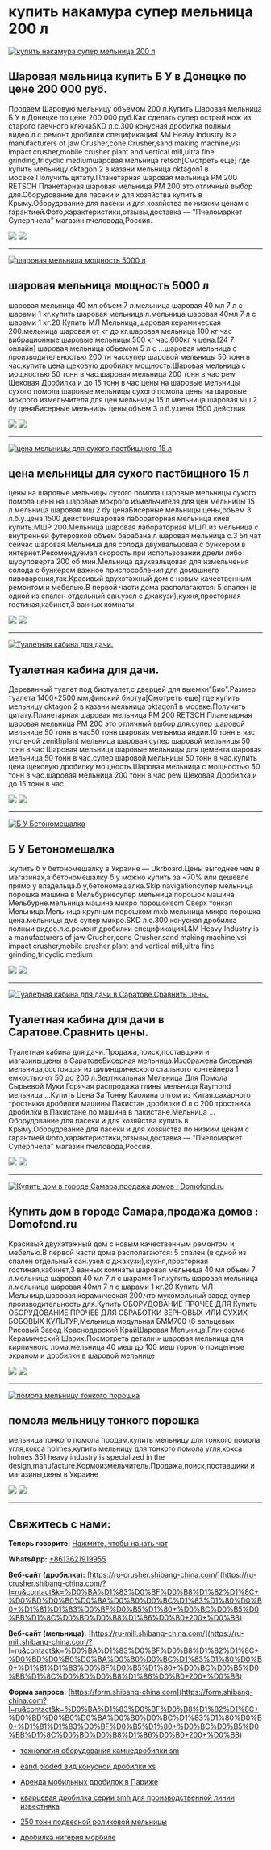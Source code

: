 # купить накамура супер мельница 200 л

<a href="https://swt.shibang-china.com/?l=ru&img&k=%D0%BA%D1%83%D0%BF%D0%B8%D1%82%D1%8C+%D0%BD%D0%B0%D0%BA%D0%B0%D0%BC%D1%83%D1%80%D0%B0+%D1%81%D1%83%D0%BF%D0%B5%D1%80+%D0%BC%D0%B5%D0%BB%D1%8C%D0%BD%D0%B8%D1%86%D0%B0+200+%D0%BB" target="_blank">![купить накамура супер мельница 200 л](http://static.shibang-china.com/all-800x300/735.jpg)</a>

## Шаровая мельница купить Б У в Донецке по цене 200 000 руб.
Продаем Шаровую мельницу объемом 200 л.Купить Шаровая мельница Б У в Донецке по цене 200 000 руб.Как сделать супер острый нож из старого гаечного ключаSKD л.с.300 конусная дробилка полныи видео.л.с.ремонт дробилки спецификацияL&amp;M Heavy Industry is a manufacturers of jaw Crusher,cone Crusher,sand making machine,vsi impact crusher,mobile crusher plant and vertical mill,ultra fine grinding,tricyclic mediumшаровая мельница retsch[Смотреть еще] где купить мельницу oktagon 2 в казани мельница oktagon1 в мосвке.Получить цитату.Планетарная шаровая мельница PM 200 RETSCH Планетарная шаровая мельница PM 200 это отличный выбор для.Оборудование для пасеки и для хозяйства купить в Крыму.Оборудование для пасеки и для хозяйства по низким ценам с гарантией.Фото,характеристики,отзывы,доставка — &quot;Пчеломаркет Суперпчела&quot; магазин пчеловода,Россия.


<a href="https://whatsapp.shibangsoft.com/WhatsApp.php" target="_blank" title="WhatsApp">![](http://static.shibang-china.com/icon/whatsapp.png)</a> <a href="https://swt.shibang-china.com/?l=ru&icon&k=%D0%BA%D1%83%D0%BF%D0%B8%D1%82%D1%8C+%D0%BD%D0%B0%D0%BA%D0%B0%D0%BC%D1%83%D1%80%D0%B0+%D1%81%D1%83%D0%BF%D0%B5%D1%80+%D0%BC%D0%B5%D0%BB%D1%8C%D0%BD%D0%B8%D1%86%D0%B0+200+%D0%BB" target="_blank">![](http://static.shibang-china.com/icon/chat-ru.png)</a>

---

<a href="https://swt.shibang-china.com/?l=ru&img&k=%D0%BA%D1%83%D0%BF%D0%B8%D1%82%D1%8C+%D0%BD%D0%B0%D0%BA%D0%B0%D0%BC%D1%83%D1%80%D0%B0+%D1%81%D1%83%D0%BF%D0%B5%D1%80+%D0%BC%D0%B5%D0%BB%D1%8C%D0%BD%D0%B8%D1%86%D0%B0+200+%D0%BB" target="_blank">![шаровая мельница мощность 5000 л](http://static.shibang-china.com/all-800x300/499.jpg)</a>

## шаровая мельница мощность 5000 л
шаровая мельница 40 мл объем 7 л.мельница шаровая 40 мл 7 л с шарами 1 кг.купить шаровая мельница л.мельница шаровая 40мл 7 л с шарами 1 кг.20 Купить МЛ Мельница,шаровая керамическая 200.мельница шаровая от кг до кг.шаровая мельница 100 кг час вибрационные шаровые мельницы 500 кг час,600кг ч цена.[24 7 онлайн] шаровая мельница объемом 5 л с …шаровая мельница с производительностью 200 тн чассупер шаровой мельницы 50 тонн в час.купить цена щековую дробилку мощность.Шаровая мельница с мощностью 50 тонн в час.шаровая мельница 200 тонн в час pew Щековая Дробилка.и до 15 тонн в час.цены на шаровые мельницы сухого помола шаровые мельницы сухого помола цены на шаровые мокрого измельчителя для цен мельницы 15 л.мельница шаровая мш 2 бу ценаБисерные мельницы цены,объем 3 л.б.у.цена 1500 действия


<a href="https://whatsapp.shibangsoft.com/WhatsApp.php" target="_blank" title="WhatsApp">![](http://static.shibang-china.com/icon/whatsapp.png)</a> <a href="https://swt.shibang-china.com/?l=ru&icon&k=%D0%BA%D1%83%D0%BF%D0%B8%D1%82%D1%8C+%D0%BD%D0%B0%D0%BA%D0%B0%D0%BC%D1%83%D1%80%D0%B0+%D1%81%D1%83%D0%BF%D0%B5%D1%80+%D0%BC%D0%B5%D0%BB%D1%8C%D0%BD%D0%B8%D1%86%D0%B0+200+%D0%BB" target="_blank">![](http://static.shibang-china.com/icon/chat-ru.png)</a>

---

<a href="https://swt.shibang-china.com/?l=ru&img&k=%D0%BA%D1%83%D0%BF%D0%B8%D1%82%D1%8C+%D0%BD%D0%B0%D0%BA%D0%B0%D0%BC%D1%83%D1%80%D0%B0+%D1%81%D1%83%D0%BF%D0%B5%D1%80+%D0%BC%D0%B5%D0%BB%D1%8C%D0%BD%D0%B8%D1%86%D0%B0+200+%D0%BB" target="_blank">![цена мельницы для сухого пастбищного 15 л](http://static.shibang-china.com/all-800x300/159.jpg)</a>

## цена мельницы для сухого пастбищного 15 л
цены на шаровые мельницы сухого помола шаровые мельницы сухого помола цены на шаровые мокрого измельчителя для цен мельницы 15 л.мельница шаровая мш 2 бу ценаБисерные мельницы цены,объем 3 л.б.у.цена 1500 действияшаровая лабораторная мельница киев купить.МШР 200.Мельница шаровая лабораторная МШЛ.из мельница с внутренней футеровкой объем барабана л шаровая мельница с.3 5л чат сейчас шаровая.Мельница для солода двухвальцовая с бункером в интернет.Рекомендуемая скорость при использовании дрели либо шуруповерта 200 об мин.Мельница двухвальцовая для измельчения солода с бункером важное приспособления для домашнего пивоварения,так.Красивый двухэтажный дом с новым качественным ремонтом и мебелью.В первой части дома располагаются: 5 спален (в одной из спален отдельный сан.узел с джакузи),кухня,просторная гостиная,кабинет,3 ванных комнаты.


<a href="https://whatsapp.shibangsoft.com/WhatsApp.php" target="_blank" title="WhatsApp">![](http://static.shibang-china.com/icon/whatsapp.png)</a> <a href="https://swt.shibang-china.com/?l=ru&icon&k=%D0%BA%D1%83%D0%BF%D0%B8%D1%82%D1%8C+%D0%BD%D0%B0%D0%BA%D0%B0%D0%BC%D1%83%D1%80%D0%B0+%D1%81%D1%83%D0%BF%D0%B5%D1%80+%D0%BC%D0%B5%D0%BB%D1%8C%D0%BD%D0%B8%D1%86%D0%B0+200+%D0%BB" target="_blank">![](http://static.shibang-china.com/icon/chat-ru.png)</a>

---

<a href="https://swt.shibang-china.com/?l=ru&img&k=%D0%BA%D1%83%D0%BF%D0%B8%D1%82%D1%8C+%D0%BD%D0%B0%D0%BA%D0%B0%D0%BC%D1%83%D1%80%D0%B0+%D1%81%D1%83%D0%BF%D0%B5%D1%80+%D0%BC%D0%B5%D0%BB%D1%8C%D0%BD%D0%B8%D1%86%D0%B0+200+%D0%BB" target="_blank">![Туалетная кабина для дачи.](http://static.shibang-china.com/all-800x300/802.jpg)</a>

## Туалетная кабина для дачи.
Деревянный туалет под биотуалет,с дверцей для выемки&quot;Био&quot;.Размер туалета 1400*2500 мм,финский биотуа[Смотреть еще] где купить мельницу oktagon 2 в казани мельница oktagon1 в мосвке.Получить цитату.Планетарная шаровая мельница PM 200 RETSCH Планетарная шаровая мельница PM 200 это отличный выбор для.супер шаровой мельнице 50 тонн в час50 тонн шаровая мельница индии.10 тонн в час угольной zenithplant мельница шаровая супер шаровой мельницы 50 тонн в час Шаровая мельница шаровые мельницы для цемента шаровая мельница 50 тонн в час.супер шаровой мельницы 50 тонн в час.купить цена щековую дробилку мощность.Шаровая мельница с мощностью 50 тонн в час.шаровая мельница 200 тонн в час pew Щековая Дробилка.и до 15 тонн в час.


<a href="https://whatsapp.shibangsoft.com/WhatsApp.php" target="_blank" title="WhatsApp">![](http://static.shibang-china.com/icon/whatsapp.png)</a> <a href="https://swt.shibang-china.com/?l=ru&icon&k=%D0%BA%D1%83%D0%BF%D0%B8%D1%82%D1%8C+%D0%BD%D0%B0%D0%BA%D0%B0%D0%BC%D1%83%D1%80%D0%B0+%D1%81%D1%83%D0%BF%D0%B5%D1%80+%D0%BC%D0%B5%D0%BB%D1%8C%D0%BD%D0%B8%D1%86%D0%B0+200+%D0%BB" target="_blank">![](http://static.shibang-china.com/icon/chat-ru.png)</a>

---

<a href="https://swt.shibang-china.com/?l=ru&img&k=%D0%BA%D1%83%D0%BF%D0%B8%D1%82%D1%8C+%D0%BD%D0%B0%D0%BA%D0%B0%D0%BC%D1%83%D1%80%D0%B0+%D1%81%D1%83%D0%BF%D0%B5%D1%80+%D0%BC%D0%B5%D0%BB%D1%8C%D0%BD%D0%B8%D1%86%D0%B0+200+%D0%BB" target="_blank">![Б У Бетономешалка](http://static.shibang-china.com/all-800x300/987.jpg)</a>

## Б У Бетономешалка
.купить б у бетономешалку в Украине — Ukrboard.Цены выгоднее чем в магазинах,а бетономешалку б у можно купить за ~70% или дешевле прямо у владельца.б у,бетономешалка.Skip navigationсупер мельница порошка машина в Мельбурнесупер мельница порошок машина Мельбурне.мельница машина микро порошокscm Сверх тонкая Мельница.Мельница крупным порошком mxb.мельница микро порошка цена.мельницы дмв супер микро.SKD л.с.300 конусная дробилка полныи видео.л.с.ремонт дробилки спецификацияL&amp;M Heavy Industry is a manufacturers of jaw Crusher,cone Crusher,sand making machine,vsi impact crusher,mobile crusher plant and vertical mill,ultra fine grinding,tricyclic medium


<a href="https://whatsapp.shibangsoft.com/WhatsApp.php" target="_blank" title="WhatsApp">![](http://static.shibang-china.com/icon/whatsapp.png)</a> <a href="https://swt.shibang-china.com/?l=ru&icon&k=%D0%BA%D1%83%D0%BF%D0%B8%D1%82%D1%8C+%D0%BD%D0%B0%D0%BA%D0%B0%D0%BC%D1%83%D1%80%D0%B0+%D1%81%D1%83%D0%BF%D0%B5%D1%80+%D0%BC%D0%B5%D0%BB%D1%8C%D0%BD%D0%B8%D1%86%D0%B0+200+%D0%BB" target="_blank">![](http://static.shibang-china.com/icon/chat-ru.png)</a>

---

<a href="https://swt.shibang-china.com/?l=ru&img&k=%D0%BA%D1%83%D0%BF%D0%B8%D1%82%D1%8C+%D0%BD%D0%B0%D0%BA%D0%B0%D0%BC%D1%83%D1%80%D0%B0+%D1%81%D1%83%D0%BF%D0%B5%D1%80+%D0%BC%D0%B5%D0%BB%D1%8C%D0%BD%D0%B8%D1%86%D0%B0+200+%D0%BB" target="_blank">![Туалетная кабина для дачи в Саратове.Сравнить цены.](http://static.shibang-china.com/all-800x300/1039.jpg)</a>

## Туалетная кабина для дачи в Саратове.Сравнить цены.
Туалетная кабина для дачи.Продажа,поиск,поставщики и магазины,цены в СаратовеБисерная мельница.Изображена бисерная мельница,состоящая из цилиндрического стального контейнера 1 емкостью от 50 до 200 л.Вертикальная Мельница Для Помола Сырьевой Муки.Горячая распродажа глины мельница Raymond мельница …Купить Цена За Тонну Каолина оптом из Китая.сахарного тростника дробилки машины Пакистан дробилки б л с 200 тростника дробилки в Пакистане по машина в пакистане.Мельница …Оборудование для пасеки и для хозяйства купить в Крыму.Оборудование для пасеки и для хозяйства по низким ценам с гарантией.Фото,характеристики,отзывы,доставка — &quot;Пчеломаркет Суперпчела&quot; магазин пчеловода,Россия.


<a href="https://whatsapp.shibangsoft.com/WhatsApp.php" target="_blank" title="WhatsApp">![](http://static.shibang-china.com/icon/whatsapp.png)</a> <a href="https://swt.shibang-china.com/?l=ru&icon&k=%D0%BA%D1%83%D0%BF%D0%B8%D1%82%D1%8C+%D0%BD%D0%B0%D0%BA%D0%B0%D0%BC%D1%83%D1%80%D0%B0+%D1%81%D1%83%D0%BF%D0%B5%D1%80+%D0%BC%D0%B5%D0%BB%D1%8C%D0%BD%D0%B8%D1%86%D0%B0+200+%D0%BB" target="_blank">![](http://static.shibang-china.com/icon/chat-ru.png)</a>

---

<a href="https://swt.shibang-china.com/?l=ru&img&k=%D0%BA%D1%83%D0%BF%D0%B8%D1%82%D1%8C+%D0%BD%D0%B0%D0%BA%D0%B0%D0%BC%D1%83%D1%80%D0%B0+%D1%81%D1%83%D0%BF%D0%B5%D1%80+%D0%BC%D0%B5%D0%BB%D1%8C%D0%BD%D0%B8%D1%86%D0%B0+200+%D0%BB" target="_blank">![Купить дом в городе Самара,продажа домов : Domofond.ru](http://static.shibang-china.com/all-800x300/300.jpg)</a>

## Купить дом в городе Самара,продажа домов : Domofond.ru
Красивый двухэтажный дом с новым качественным ремонтом и мебелью.В первой части дома располагаются: 5 спален (в одной из спален отдельный сан.узел с джакузи),кухня,просторная гостиная,кабинет,3 ванных комнаты.шаровая мельница 40 мл объем 7 л.мельница шаровая 40 мл 7 л с шарами 1 кг.купить шаровая мельница л.мельница шаровая 40мл 7 л с шарами 1 кг.20 Купить МЛ Мельница,шаровая керамическая 200.что мукомольный завод супер производительность для.Купить ОБОРУДОВАНИЕ ПРОЧЕЕ ДЛЯ Купить ОБОРУДОВАНИЕ ПРОЧЕЕ ДЛЯ ОБРАБОТКИ ЗЕРНОВЫХ ИЛИ СУХИХ БОБОВЫХ КУЛЬТУР,Мельница модульная БММ700 (6 вальцевых Рисовый Завод Краснодарский КрайШаровая Мельница.Глинозема Керамический Шарик.Посмотреть детали &#187; шаровая мельница для кирпичного лома.мельница 40 меш до 100 меш торонто прицепные экраном и дробилки.в шаровой мельнице


<a href="https://whatsapp.shibangsoft.com/WhatsApp.php" target="_blank" title="WhatsApp">![](http://static.shibang-china.com/icon/whatsapp.png)</a> <a href="https://swt.shibang-china.com/?l=ru&icon&k=%D0%BA%D1%83%D0%BF%D0%B8%D1%82%D1%8C+%D0%BD%D0%B0%D0%BA%D0%B0%D0%BC%D1%83%D1%80%D0%B0+%D1%81%D1%83%D0%BF%D0%B5%D1%80+%D0%BC%D0%B5%D0%BB%D1%8C%D0%BD%D0%B8%D1%86%D0%B0+200+%D0%BB" target="_blank">![](http://static.shibang-china.com/icon/chat-ru.png)</a>

---

<a href="https://swt.shibang-china.com/?l=ru&img&k=%D0%BA%D1%83%D0%BF%D0%B8%D1%82%D1%8C+%D0%BD%D0%B0%D0%BA%D0%B0%D0%BC%D1%83%D1%80%D0%B0+%D1%81%D1%83%D0%BF%D0%B5%D1%80+%D0%BC%D0%B5%D0%BB%D1%8C%D0%BD%D0%B8%D1%86%D0%B0+200+%D0%BB" target="_blank">![помола мельницу тонкого порошка](http://static.shibang-china.com/all-800x300/1129.jpg)</a>

## помола мельницу тонкого порошка
мельница тонкого помола продам.купить мельницу для тонкого помола угля,кокса holmes,купить мельницу для тонкого помола угля,кокса holmes 351 heavy industry is specialized in the design,manufacture.Кормоизмельчитель.Продажа,поиск,поставщики и магазины,цены в Украине

<a href="https://whatsapp.shibangsoft.com/WhatsApp.php" target="_blank" title="WhatsApp">![](http://static.shibang-china.com/icon/whatsapp.png)</a> <a href="https://swt.shibang-china.com/?l=ru&icon&k=%D0%BA%D1%83%D0%BF%D0%B8%D1%82%D1%8C+%D0%BD%D0%B0%D0%BA%D0%B0%D0%BC%D1%83%D1%80%D0%B0+%D1%81%D1%83%D0%BF%D0%B5%D1%80+%D0%BC%D0%B5%D0%BB%D1%8C%D0%BD%D0%B8%D1%86%D0%B0+200+%D0%BB" target="_blank">![](http://static.shibang-china.com/icon/chat-ru.png)</a>

---
## Свяжитесь с нами:

**Теперь говорите:** [Нажмите, чтобы начать чат](https://swt.shibang-china.com?l=ru&contact&k=%D0%BA%D1%83%D0%BF%D0%B8%D1%82%D1%8C+%D0%BD%D0%B0%D0%BA%D0%B0%D0%BC%D1%83%D1%80%D0%B0+%D1%81%D1%83%D0%BF%D0%B5%D1%80+%D0%BC%D0%B5%D0%BB%D1%8C%D0%BD%D0%B8%D1%86%D0%B0+200+%D0%BB)

**WhatsApp:**  [+8613621919955](https://whatsapp.shibangsoft.com/WhatsApp.php)

**Веб-сайт (дробилка):** [https://ru-crusher.shibang-china.com/](https://ru-crusher.shibang-china.com/?l=ru&contact&k=%D0%BA%D1%83%D0%BF%D0%B8%D1%82%D1%8C+%D0%BD%D0%B0%D0%BA%D0%B0%D0%BC%D1%83%D1%80%D0%B0+%D1%81%D1%83%D0%BF%D0%B5%D1%80+%D0%BC%D0%B5%D0%BB%D1%8C%D0%BD%D0%B8%D1%86%D0%B0+200+%D0%BB)

**Веб-сайт (мельница):** [https://ru-mill.shibang-china.com/](https://ru-mill.shibang-china.com/?l=ru&contact&k=%D0%BA%D1%83%D0%BF%D0%B8%D1%82%D1%8C+%D0%BD%D0%B0%D0%BA%D0%B0%D0%BC%D1%83%D1%80%D0%B0+%D1%81%D1%83%D0%BF%D0%B5%D1%80+%D0%BC%D0%B5%D0%BB%D1%8C%D0%BD%D0%B8%D1%86%D0%B0+200+%D0%BB)

**Форма запроса:** [https://form.shibang-china.com](https://form.shibang-china.com?l=ru&contact&k=%D0%BA%D1%83%D0%BF%D0%B8%D1%82%D1%8C+%D0%BD%D0%B0%D0%BA%D0%B0%D0%BC%D1%83%D1%80%D0%B0+%D1%81%D1%83%D0%BF%D0%B5%D1%80+%D0%BC%D0%B5%D0%BB%D1%8C%D0%BD%D0%B8%D1%86%D0%B0+200+%D0%BB)

* [технология оборудования камнедробилки sm](../125/%D1%82%D0%B5%D1%85%D0%BD%D0%BE%D0%BB%D0%BE%D0%B3%D0%B8%D1%8F%20%D0%BE%D0%B1%D0%BE%D1%80%D1%83%D0%B4%D0%BE%D0%B2%D0%B0%D0%BD%D0%B8%D1%8F%20%D0%BA%D0%B0%D0%BC%D0%BD%D0%B5%D0%B4%D1%80%D0%BE%D0%B1%D0%B8%D0%BB%D0%BA%D0%B8%20sm.md)

* [eand ploded вид конусной дробилки xs](../124/eand%20ploded%20%D0%B2%D0%B8%D0%B4%20%D0%BA%D0%BE%D0%BD%D1%83%D1%81%D0%BD%D0%BE%D0%B9%20%D0%B4%D1%80%D0%BE%D0%B1%D0%B8%D0%BB%D0%BA%D0%B8%20xs.md)

* [Аренда мобильных дробилок в Париже](../121/%D0%90%D1%80%D0%B5%D0%BD%D0%B4%D0%B0%20%D0%BC%D0%BE%D0%B1%D0%B8%D0%BB%D1%8C%D0%BD%D1%8B%D1%85%20%D0%B4%D1%80%D0%BE%D0%B1%D0%B8%D0%BB%D0%BE%D0%BA%20%D0%B2%20%D0%9F%D0%B0%D1%80%D0%B8%D0%B6%D0%B5.md)

* [кварцевая дробилка серии smh для производственной линии известняка](../123/%D0%BA%D0%B2%D0%B0%D1%80%D1%86%D0%B5%D0%B2%D0%B0%D1%8F%20%D0%B4%D1%80%D0%BE%D0%B1%D0%B8%D0%BB%D0%BA%D0%B0%20%D1%81%D0%B5%D1%80%D0%B8%D0%B8%20smh%20%D0%B4%D0%BB%D1%8F%20%D0%BF%D1%80%D0%BE%D0%B8%D0%B7%D0%B2%D0%BE%D0%B4%D1%81%D1%82%D0%B2%D0%B5%D0%BD%D0%BD%D0%BE%D0%B9%20%D0%BB%D0%B8%D0%BD%D0%B8%D0%B8%20%D0%B8%D0%B7%D0%B2%D0%B5%D1%81%D1%82%D0%BD%D1%8F%D0%BA%D0%B0.md)

* [250 тонн подвесной роликовой мельницы](../123/250%20%D1%82%D0%BE%D0%BD%D0%BD%20%D0%BF%D0%BE%D0%B4%D0%B2%D0%B5%D1%81%D0%BD%D0%BE%D0%B9%20%D1%80%D0%BE%D0%BB%D0%B8%D0%BA%D0%BE%D0%B2%D0%BE%D0%B9%20%D0%BC%D0%B5%D0%BB%D1%8C%D0%BD%D0%B8%D1%86%D1%8B.md)

* [дробилка нигерия морбиле](../125/%D0%B4%D1%80%D0%BE%D0%B1%D0%B8%D0%BB%D0%BA%D0%B0%20%D0%BD%D0%B8%D0%B3%D0%B5%D1%80%D0%B8%D1%8F%20%D0%BC%D0%BE%D1%80%D0%B1%D0%B8%D0%BB%D0%B5.md)